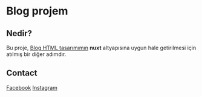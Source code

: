 # Blog projem

## Nedir?

Bu proje, [Blog HTML tasarımımın](https://gitlab.com/mediumgoal/blog-html) **nuxt** altyapısına uygun hale getirilmesi için atılmış bir diğer adımdır.

## Contact

[Facebook](https://facebook.com/mediumgoal) 
[Instagram](https://instagram.com/umt.demr) 